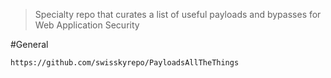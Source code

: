 > Specialty repo that curates a list of useful payloads and bypasses for Web Application Security


#General

```
https://github.com/swisskyrepo/PayloadsAllTheThings
```
